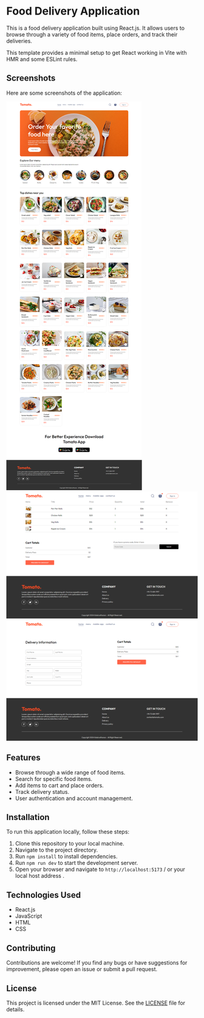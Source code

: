 # Food Delivery Application

This is a food delivery application built using React.js. It allows users to browse through a variety of food items, place orders, and track their deliveries.

This template provides a minimal setup to get React working in Vite with HMR and some ESLint rules.


## Screenshots

Here are some screenshots of the application:

![Screenshot 1](src/assets/homeScreen.png)
![Screenshot 2](src/assets/cartScreen.png)
![Screenshot 3](src/assets/placeOrder.png)

## Features

- Browse through a wide range of food items.
- Search for specific food items.
- Add items to cart and place orders.
- Track delivery status.
- User authentication and account management.

## Installation

To run this application locally, follow these steps:

1. Clone this repository to your local machine.
2. Navigate to the project directory.
3. Run `npm install` to install dependencies.
4. Run `npm run dev` to start the development server.
5. Open your browser and navigate to `http://localhost:5173` / or your local host address .

## Technologies Used

- React.js
- JavaScript
- HTML
- CSS

## Contributing

Contributions are welcome! If you find any bugs or have suggestions for improvement, please open an issue or submit a pull request.

## License

This project is licensed under the MIT License. See the [LICENSE](LICENSE) file for details.

